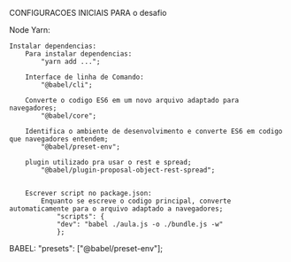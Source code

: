 CONFIGURACOES INICIAIS PARA o desafio

Node
Yarn:
        
    Instalar dependencias:
        Para instalar dependencias:
            "yarn add ...";

        Interface de linha de Comando:
            "@babel/cli";

        Converte o codigo ES6 em um novo arquivo adaptado para navegadores;
            "@babel/core";

        Identifica o ambiente de desenvolvimento e converte ES6 em codigo que navegadores entendem;
            "@babel/preset-env";

        plugin utilizado pra usar o rest e spread;
            "@babel/plugin-proposal-object-rest-spread";


        Escrever script no package.json:
            Enquanto se escreve o codigo principal, converte automaticamente para o arquivo adaptado a navegadores;
                "scripts": {
                "dev": "babel ./aula.js -o ./bundle.js -w"
                };
                
BABEL:
    "presets": ["@babel/preset-env"];